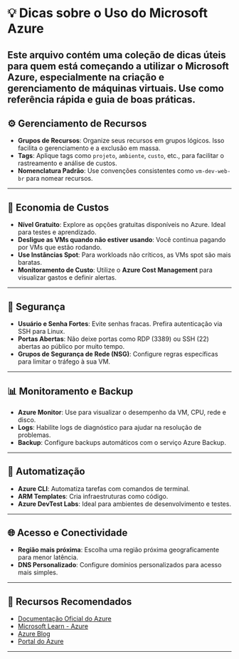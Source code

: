 
# 💡 Dicas sobre o Uso do Microsoft Azure

Este arquivo contém uma coleção de dicas úteis para quem está começando a utilizar o Microsoft Azure, especialmente na criação 
e gerenciamento de máquinas virtuais. Use como referência rápida e guia de boas práticas.
---

## ⚙️ Gerenciamento de Recursos

- **Grupos de Recursos**: Organize seus recursos em grupos lógicos. Isso facilita o gerenciamento e a exclusão em massa.
- **Tags**: Aplique tags como `projeto`, `ambiente`, `custo`, etc., para facilitar o rastreamento e análise de custos.
- **Nomenclatura Padrão**: Use convenções consistentes como `vm-dev-web-br` para nomear recursos.

---

## 💸 Economia de Custos

- **Nível Gratuito**: Explore as opções gratuitas disponíveis no Azure. Ideal para testes e aprendizado.
- **Desligue as VMs quando não estiver usando**: Você continua pagando por VMs que estão rodando.
- **Use Instâncias Spot**: Para workloads não críticos, as VMs spot são mais baratas.
- **Monitoramento de Custo**: Utilize o **Azure Cost Management** para visualizar gastos e definir alertas.
---

## 🔐 Segurança

- **Usuário e Senha Fortes**: Evite senhas fracas. Prefira autenticação via SSH para Linux.
- **Portas Abertas**: Não deixe portas como RDP (3389) ou SSH (22) abertas ao público por muito tempo.
- **Grupos de Segurança de Rede (NSG)**: Configure regras específicas para limitar o tráfego à sua VM.
---

## 📊 Monitoramento e Backup

- **Azure Monitor**: Use para visualizar o desempenho da VM, CPU, rede e disco.
- **Logs**: Habilite logs de diagnóstico para ajudar na resolução de problemas.
- **Backup**: Configure backups automáticos com o serviço Azure Backup.
---

## 🤖 Automatização

- **Azure CLI**: Automatiza tarefas com comandos de terminal.
- **ARM Templates**: Cria infraestruturas como código.
- **Azure DevTest Labs**: Ideal para ambientes de desenvolvimento e testes.
---

## 🌐 Acesso e Conectividade

- **Região mais próxima**: Escolha uma região próxima geograficamente para menor latência.
- **DNS Personalizado**: Configure domínios personalizados para acesso mais simples.
---

## 📘 Recursos Recomendados

- [Documentação Oficial do Azure](https://learn.microsoft.com/pt-br/azure/)
- [Microsoft Learn - Azure](https://learn.microsoft.com/pt-br/training/azure/)
- [Azure Blog](https://azure.microsoft.com/pt-br/blog/)
- [Portal do Azure](https://portal.azure.com)

---
